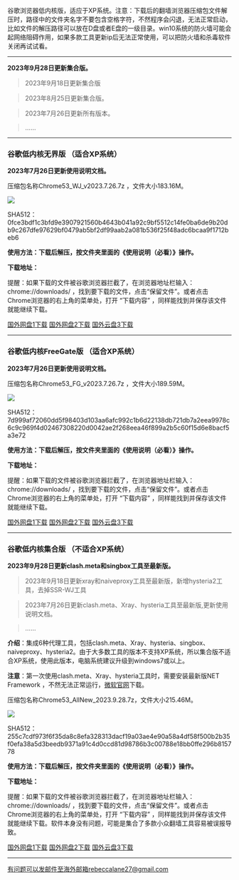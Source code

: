谷歌浏览器低内核版，适应于XP系统。注意：下载后的翻墙浏览器压缩包文件解压时，路径中的文件夹名字不要包含空格字符，不然程序会闪退，无法正常启动，比如文件的解压路径可以放在D盘或者E盘的一级目录。win10系统的防火墙可能会起网络阻碍作用，如果多款工具更新ip后无法正常使用，可以把防火墙和杀毒软件关闭再试试看。

***

**2023年9月28日更新集合版。**

> 2023年9月18日更新集合版

> 2023年8月25日更新集合版。

> 2023年7月26日更新所有版本。

> ......

***

### 谷歌低内核无界版 （适合XP系统）

**2023年7月26日更新使用说明文档。**

压缩包名称Chrome53_WJ_v2023.7.26.7z ，文件大小183.16M。

![](https://fastly.jsdelivr.net/gh/Alvin9999/pac2/softimag/chrome5311283.PNG)

SHA512：0fce3bdf1c3bfd9e3907921560b4643b041a92c9bf5512c14fe0ba6de9b20db9c267dfe97629bf0479ab5bf2df99aab2a081b536f25f48adc6bcaa9f1712beb6

**使用方法：下载后解压，按文件夹里面的《使用说明（必看）》操作。**

**下载地址：**

提醒：如果下载的文件被谷歌浏览器拦截了，在浏览器地址栏输入：chrome://downloads/ ，找到要下载的文件，点击“保留文件”。或者点击Chrome浏览器的右上角的菜单处，打开 “下载内容” ，同样能找到并保存该文件就能继续下载。

[国外网盘1下载](https://d2.freessr2.xyz/Chrome53_WJ_v2023.7.26.7z) 
[国外网盘2下载](https://d.dtku35.xyz/Chrome53_WJ_v2023.7.26.7z) 
[国外云盘3下载](https://free.zhujicn2.net/Chrome53_WJ_v2023.7.26.7z) 

***

### 谷歌低内核FreeGate版 （适合XP系统）

**2023年7月26日更新使用说明文档。**

压缩包名称Chrome53_FG_v2023.7.26.7z ，文件大小189.59M。

![](https://fastly.jsdelivr.net/gh/Alvin9999/pac2/softimag/chrome53212.png)

SHA512：7d999af72060dd5f98403d103aa6afc992c1b6d22138db721db7a2eea9978c6c9c969f4d02467308220d0042ae2f268eea46f899a2b5c60f15d6e8bacf5a3e72

**使用方法：下载后解压，按文件夹里面的《使用说明（必看）》操作。**

**下载地址：**

提醒：如果下载的文件被谷歌浏览器拦截了，在浏览器地址栏输入：chrome://downloads/ ，找到要下载的文件，点击“保留文件”。或者点击Chrome浏览器的右上角的菜单处，打开 “下载内容” ，同样能找到并保存该文件就能继续下载。

[国外网盘1下载](https://d2.freessr2.xyz/Chrome53_FG_v2023.7.26.7z) 
[国外网盘2下载](https://d.dtku35.xyz/Chrome53_FG_v2023.7.26.7z) 
[国外云盘3下载](https://free.zhujicn2.net/Chrome53_FG_v2023.7.26.7z) 

***

### 谷歌低内核集合版 （不适合XP系统）

**2023年9月28日更新clash.meta和singbox工具至最新版。**

> 2023年9月18日更新xray和naiveproxy工具至最新版，新增hysteria2工具，去掉SSR-WJ工具

> 2023年7月26日更新clash.meta、Xray、hysteria工具至最新版,更新使用说明文档。

> ...... 

**介绍**：集成6种代理工具，包括clash.meta、Xray、hysteria、singbox、naiveproxy、hysteria2。由于大多数工具的版本不支持XP系统，所以集合版不适合XP系统，使用此版本，电脑系统建议升级到windows7或以上。

**注意**：第一次使用clash.meta、Xray、hysteria工具时，需要安装最新版NET Framework ，不然无法正常运行，[微软官网](https://dotnet.microsoft.com/zh-cn/download/dotnet-framework/net48)下载。

压缩包名称Chrome53_AllNew_2023.9.28.7z，文件大小215.46M。

![](https://fastly.jsdelivr.net/gh/Alvin9999/pac2/softimag/hysteria2-53.png)

SHA512：255c7cdf973f6f35da8c8efa328313dacf19a03ae4e90a58a4df58f500b2b35f0efa38a5d3beedb9371a91c4d0ccd81d98786b3c00788e18bb0ffe296b815778

**使用方法：下载后解压，按文件夹里面的《使用说明（必看）》操作。**

**下载地址：**

提醒：如果下载的文件被谷歌浏览器拦截了，在浏览器地址栏输入：chrome://downloads/ ，找到要下载的文件，点击“保留文件”。或者点击Chrome浏览器的右上角的菜单处，打开 “下载内容” ，同样能找到并保存该文件就能继续下载。软件本身没有问题，可能是集合了多款小众翻墙工具容易被误报导致。

[国外网盘1下载](https://d2.freessr2.xyz/Chrome53_AllNew_2023.9.28.7z) 
[国外网盘2下载](https://d.dtku35.xyz/Chrome53_AllNew_2023.9.28.7z) 
[国外云盘3下载](https://free.zhujicn2.net/Chrome53_AllNew_2023.9.28.7z) 

***

有问题可以发邮件至海外邮箱rebeccalane27@gmail.com
